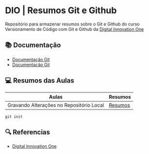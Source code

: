 # DIO | Resumos Git e Github

Repositório para armazenar resumos sobre o Git e Github do curso Versionamento de Código com Git e Github da [Digital Innovation One](https://www.dio.me/)

## 📚 Documentação
- [Documentação Git](https://git-scm.com/docs/)
- [Documentação Git](https://docs.github.com/)

## 💻 Resumos das Aulas

| Aulas | Resumos |
|-------|---------|
| Gravando Alterações no Repositório Local|[Resumos]()

```
git init
```
## 🔍 Referencias
- [Digital Innovation One]()